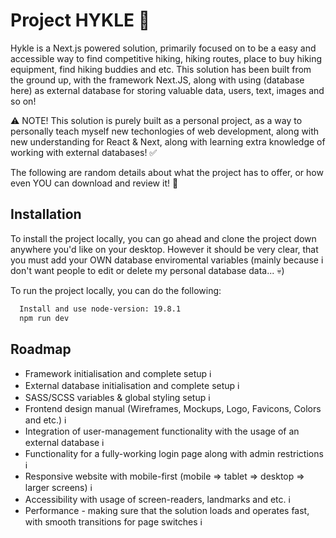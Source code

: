 # Project HYKLE 🌲

Hykle is a Next.js powered solution, primarily focused on to be a easy and accessible way to find competitive hiking, hiking routes, place to buy hiking equipment, find hiking buddies and etc.
This solution has been built from the ground up, with the framework Next.JS, along with using (database here) as external database for storing valuable data, users, text, images and so on! 

⚠️ NOTE! This solution is purely built as a personal project, as a way to personally teach myself new techonlogies of web development, along with new understanding for React & Next, along with learning extra knowledge of working with external databases! ✅

The following are random details about what the project has to offer, or how even YOU can download and review it! 🤯

## Installation

To install the project locally, you can go ahead and clone the project down anywhere you'd like on your desktop. However it should be very clear, that you must add your OWN database enviromental variables (mainly because i don't want people to edit or delete my personal database data... 💀)

To run the project locally, you can do the following:
```bash
  Install and use node-version: 19.8.1
  npm run dev
```

## Roadmap

- Framework initialisation and complete setup ℹ️
- External database initialisation and complete setup ℹ️
- SASS/SCSS variables & global styling setup ℹ️
- Frontend design manual (Wireframes, Mockups, Logo, Favicons, Colors and etc.) ℹ️
- Integration of user-management functionality with the usage of an external database ℹ️
- Functionality for a fully-working login page along with admin restrictions ℹ️
- Responsive website with mobile-first (mobile => tablet => desktop => larger screens) ℹ️
- Accessibility with usage of screen-readers, landmarks and etc. ℹ️
- Performance - making sure that the solution loads and operates fast, with smooth transitions for page switches ℹ️